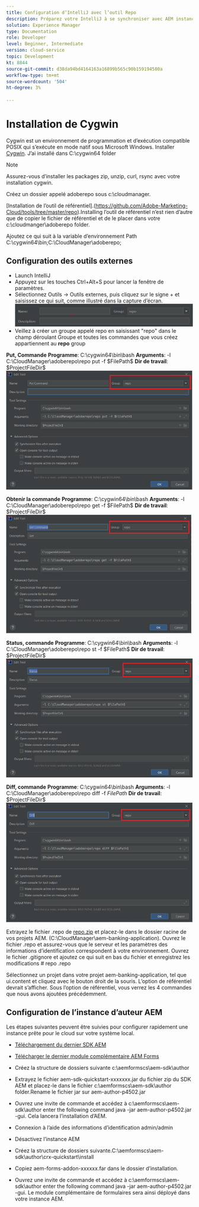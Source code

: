 ```yaml
---
title: Configuration d’IntelliJ avec l’outil Repo
description: Préparez votre IntelliJ à se synchroniser avec AEM instance prête pour le cloud
solution: Experience Manager
type: Documentation
role: Developer
level: Beginner, Intermediate
version: cloud-service
topic: Development
kt: 8844
source-git-commit: d38da94bd4164163a16899b565c90b159194580a
workflow-type: tm+mt
source-wordcount: '504'
ht-degree: 3%

---
```


# Installation de Cygwin


Cygwin est un environnement de programmation et d’exécution compatible POSIX qui s’exécute en mode natif sous Microsoft Windows.
Installer [Cygwin](https://www.cygwin.com/). J’ai installé dans C:\cygwin64 folder
>[!NOTE]
> Assurez-vous d’installer les packages zip, unzip, curl, rsync avec votre installation cygwin.

Créez un dossier appelé adoberepo sous c:\cloudmanager.

[Installation de l’outil de référentiel].(https://github.com/Adobe-Marketing-Cloud/tools/tree/master/repo).Installing l’outil de référentiel n’est rien d’autre que de copier le fichier de référentiel et de le placer dans votre c:\cloudmanger\adoberepo folder.

Ajoutez ce qui suit à la variable d’environnement Path C:\cygwin64\bin;C:\CloudManager\adoberepo;

## Configuration des outils externes

* Launch IntelliJ
* Appuyez sur les touches Ctrl+Alt+S pour lancer la fenêtre de paramètres.
* Sélectionnez Outils -> Outils externes, puis cliquez sur le signe + et saisissez ce qui suit, comme illustré dans la capture d’écran.
   ![rep](assets/repo.png)
* Veillez à créer un groupe appelé repo en saisissant &quot;repo&quot; dans le champ déroulant Groupe et toutes les commandes que vous créez appartiennent au **repo** group


**Put, Commande**
**Programme**: C:\cygwin64\bin\bash
**Arguments**: -l C:\CloudManager\adoberepo\repo put -f \$FilePath\$
**Dir de travail**: \$ProjectFileDir\$
![put-command](assets/put-command.png)

**Obtenir la commande**
**Programme**: C:\cygwin64\bin\bash
**Arguments**: -l C:\CloudManager\adoberepo\repo get -f \$FilePath\$
**Dir de travail**: \$ProjectFileDir\$
![get-command](assets/get-command.png)

**Status, commande**
**Programme**: C:\cygwin64\bin\bash
**Arguments**: -l C:\CloudManager\adoberepo\repo st -f \$FilePath\$
**Dir de travail**: \$ProjectFileDir\$
![status-command](assets/status-command.png)

**Diff, commande**
**Programme**: C:\cygwin64\bin\bash
**Arguments**: -l C:\CloudManager\adoberepo\repo diff -f $FilePath$
**Dir de travail**: \$ProjectFileDir\$
![diff-command](assets/diff-command.png)

Extrayez le fichier .repo de [repo.zip](assets/repo.zip) et placez-le dans le dossier racine de vos projets AEM. (C:\CloudManager\aem-banking-application). Ouvrez le fichier .repo et assurez-vous que le serveur et les paramètres des informations d’identification correspondent à votre environnement.
Ouvrez le fichier .gitignore et ajoutez ce qui suit en bas du fichier et enregistrez les modifications \# repo .repo

Sélectionnez un projet dans votre projet aem-banking-application, tel que ui.content et cliquez avec le bouton droit de la souris. L’option de référentiel devrait s’afficher. Sous l’option de référentiel, vous verrez les 4 commandes que nous avons ajoutées précédemment.

## Configuration de l’instance d’auteur AEM

Les étapes suivantes peuvent être suivies pour configurer rapidement une instance prête pour le cloud sur votre système local.
* [Téléchargement du dernier SDK AEM](https://experience.adobe.com/#/downloads/content/software-distribution/en/aemcloud.html)

* [Télécharger le dernier module complémentaire AEM Forms](https://experience.adobe.com/#/downloads/content/software-distribution/en/aemcloud.html)

* Créez la structure de dossiers suivante c:\aemformscs\aem-sdk\author

* Extrayez le fichier aem-sdk-quickstart-xxxxxxx.jar du fichier zip du SDK AEM et placez-le dans le fichier c:\aemformscs\aem-sdk\author folder.Rename le fichier jar sur aem-author-p4502.jar

* Ouvrez une invite de commande et accédez à c:\aemformscs\aem-sdk\author enter the following command java -jar aem-author-p4502.jar -gui. Cela lancera l’installation d’AEM.
* Connexion à l’aide des informations d’identification admin/admin
* Désactivez l’instance AEM
* Créez la structure de dossiers suivante.C:\aemformscs\aem-sdk\author\crx-quickstart\install
* Copiez aem-forms-addon-xxxxxx.far dans le dossier d’installation.
* Ouvrez une invite de commande et accédez à c:\aemformscs\aem-sdk\author enter the following command java -jar aem-author-p4502.jar -gui. Le module complémentaire de formulaires sera ainsi déployé dans votre instance AEM.



















